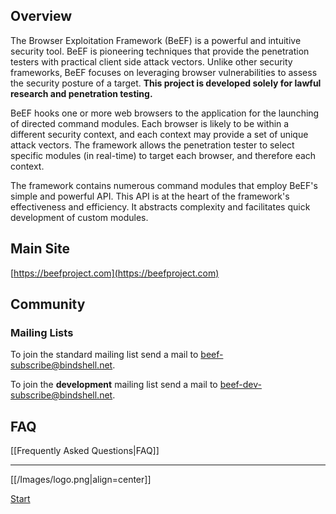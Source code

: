 ## Overview

The Browser Exploitation Framework (BeEF) is a powerful and intuitive security tool. BeEF is pioneering techniques that provide the penetration testers with practical client side attack vectors. Unlike other security frameworks, BeEF focuses on leveraging browser vulnerabilities to assess the security posture of a target. **This project is developed solely for lawful research and penetration testing.**

BeEF hooks one or more web browsers to the application for the launching of directed command modules. Each browser is likely to be within a different security context, and each context may provide a set of unique attack vectors. The framework allows the penetration tester to select specific modules (in real-time) to target each browser, and therefore each context.

The framework contains numerous command modules that employ BeEF's simple and powerful API. This API is at the heart of the framework's effectiveness and efficiency. It abstracts complexity and facilitates quick development of custom modules.


## Main Site 

[https://beefproject.com](https://beefproject.com) 

## Community 
### Mailing Lists ###

To join the standard mailing list send a mail to beef-subscribe@bindshell.net.

To join the **development** mailing list send a mail to beef-dev-subscribe@bindshell.net.

## FAQ

[[Frequently Asked Questions|FAQ]]

***

[[/Images/logo.png|align=center]]

[Start](wiki/Introducing-BeEF)
